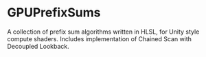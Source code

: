 # GPUPrefixSums
A collection of prefix sum algorithms written in HLSL, for Unity style compute shaders. Includes implementation of Chained Scan with Decoupled Lookback.
